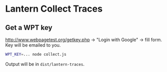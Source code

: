 # Lantern Collect Traces

## Get a WPT key

http://www.webpagetest.org/getkey.php -> "Login with Google" -> fill form. Key will be emailed to you.

```sh
WPT_KEY=... node collect.js
```

Output will be in `dist/lantern-traces`.
